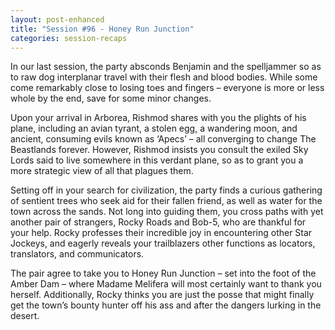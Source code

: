 ```yaml
---
layout: post-enhanced
title: "Session #96 - Honey Run Junction"
categories: session-recaps
---
```


In our last session, the party absconds Benjamin and the spelljammer so as to raw dog interplanar travel with their flesh and blood bodies. While some come remarkably close to losing toes and fingers – everyone is more or less whole by the end, save for some minor changes.

Upon your arrival in Arborea, Rishmod shares with you the plights of his plane, including an avian tyrant, a stolen egg, a wandering moon, and ancient, consuming evils known as ‘Apecs’ – all converging to change The Beastlands forever. However, Rishmod insists you consult the exiled Sky Lords said to live somewhere in this verdant plane, so as to grant you a more strategic view of all that plagues them.

Setting off in your search for civilization, the party finds a curious gathering of sentient trees who seek aid for their fallen friend, as well as water for the town across the sands. Not long into guiding them, you cross paths with yet another pair of strangers, Rocky Roads and Bob-5, who are thankful for your help. Rocky professes their incredible joy in encountering other Star Jockeys, and eagerly reveals your trailblazers other functions as locators, translators, and communicators.

The pair agree to take you to Honey Run Junction – set into the foot of the Amber Dam – where Madame Melifera will most certainly want to thank you herself. Additionally, Rocky thinks you are just the posse that might finally get the town’s bounty hunter off his ass and after the dangers lurking in the desert.
